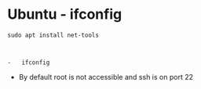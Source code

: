 #   Ubuntu - ifconfig


    sudo apt install net-tools



    -   ifconfig



-   By default root is not accessible and ssh is on port 22